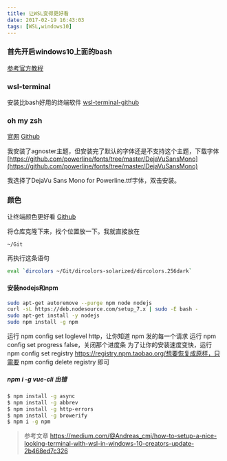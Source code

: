 ```yaml
---
title: 让WSL变得更好看
date: 2017-02-19 16:43:03
tags: [WSL,windows10]
---
```

### 首先开启windows10上面的bash
[参考官方教程](https://msdn.microsoft.com/en-us/commandline/wsl/install_guide)

### wsl-terminal

安装比bash好用的终端软件
[wsl-terminal-github](https://github.com/goreliu/wsl-terminal)

### oh my zsh
[官网](http://ohmyz.sh/)
[Github](https://github.com/robbyrussell/oh-my-zsh)

我安装了agnoster主题，但安装完了默认的字体还是不支持这个主题，下载字体
[https://github.com/powerline/fonts/tree/master/DejaVuSansMono](https://github.com/powerline/fonts/tree/master/DejaVuSansMono)

我选择了DejaVu Sans Mono for Powerline.ttf字体，双击安装。

### 颜色
让终端颜色更好看
[Github](https://github.com/seebi/dircolors-solarized)

将仓库克隆下来，找个位置放一下。我就直接放在
```bash
~/Git
```
再执行这条语句
```bash
eval `dircolors ~/Git/dircolors-solarized/dircolors.256dark`
```


#### 安装nodejs和npm

```bash
sudo apt-get autoremove --purge npm node nodejs
curl -sL https://deb.nodesource.com/setup_7.x | sudo -E bash -
sudo apt-get install -y nodejs
sudo npm install -g npm
```
运行 npm config set loglevel http，让你知道 npm 发的每一个请求
运行 npm config set progress false，关闭那个进度条
为了让你的安装速度变快，运行 npm config set registry https://registry.npm.taobao.org/想要恢复成原样，只需要 npm config delete registry 即可

##### npm i -g vue-cli 出错

```bash
$ npm install -g async
$ npm install -g abbrev
$ npm install -g http-errors
$ npm install -g browerify
$ npm i -g npm
```

>参考文章
>https://medium.com/@Andreas_cmj/how-to-setup-a-nice-looking-terminal-with-wsl-in-windows-10-creators-update-2b468ed7c326

